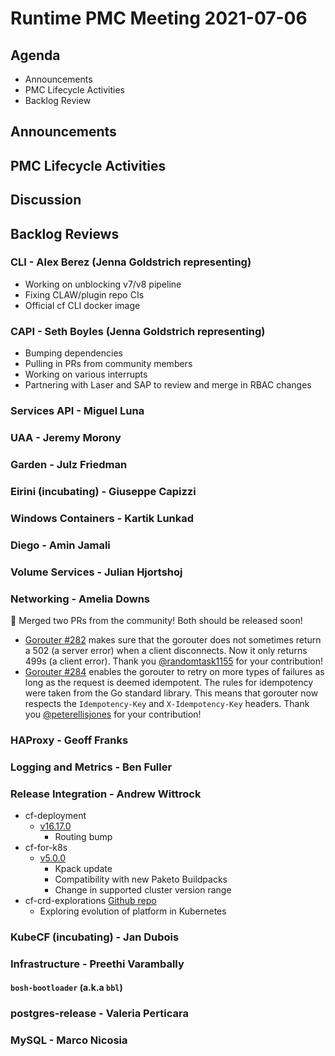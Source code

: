 # Runtime PMC Meeting 2021-07-06

## Agenda

* Announcements
* PMC Lifecycle Activities
* Backlog Review


## Announcements


## PMC Lifecycle Activities


## Discussion



## Backlog Reviews

### CLI - Alex Berez (Jenna Goldstrich representing)
* Working on unblocking v7/v8 pipeline
* Fixing CLAW/plugin repo CIs
* Official cf CLI docker image

### CAPI - Seth Boyles (Jenna Goldstrich representing)
* Bumping dependencies
* Pulling in PRs from community members
* Working on various interrupts
* Partnering with Laser and SAP to review and merge in RBAC changes

### Services API - Miguel Luna


### UAA - Jeremy Morony


### Garden - Julz Friedman


### Eirini (incubating) - Giuseppe Capizzi


### Windows Containers - Kartik Lunkad


### Diego - Amin Jamali


### Volume Services - Julian Hjortshoj


### Networking - Amelia Downs
🎉 Merged two PRs from the community! Both should be released soon!
* [Gorouter #282](https://github.com/cloudfoundry/gorouter/pull/282) makes sure that the gorouter does not sometimes return a 502 (a server error) when a client disconnects. Now it only returns 499s (a client error). Thank you [@randomtask1155](https://github.com/randomtask1155) for your contribution!
* [Gorouter #284](https://github.com/cloudfoundry/gorouter/pull/284) enables the gorouter to retry on more types of failures as long as the request is deemed idempotent. The rules for idempotency were taken from the Go standard library. This means that gorouter now respects the `Idempotency-Key` and `X-Idempotency-Key` headers. Thank you [@peterellisjones](https://github.com/peterellisjones) for your contribution!

### HAProxy - Geoff Franks


### Logging and Metrics - Ben Fuller


### Release Integration - Andrew Wittrock
- cf-deployment
  - [v16.17.0](https://github.com/cloudfoundry/cf-deployment/releases/tag/v16.17.0)
    - Routing bump
- cf-for-k8s
  - [v5.0.0](https://github.com/cloudfoundry/cf-for-k8s/releases/tag/v5.0.0)
    - Kpack update
    - Compatibility with new Paketo Buildpacks
    - Change in supported cluster version range
- cf-crd-explorations
    [Github repo](https://github.com/cloudfoundry/cf-crd-explorations/)
    - Exploring evolution of platform in Kubernetes

### KubeCF (incubating) - Jan Dubois


### Infrastructure - Preethi Varambally

#### `bosh-bootloader` (a.k.a `bbl`)


### postgres-release - Valeria Perticara


### MySQL - Marco Nicosia
